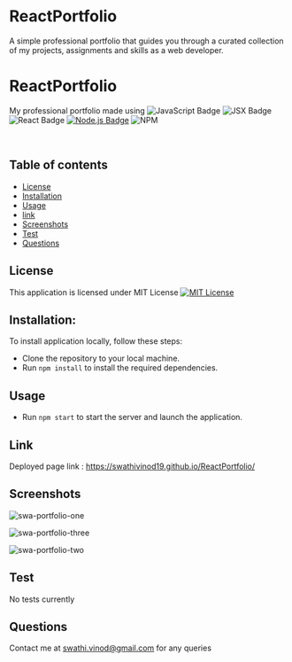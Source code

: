 # ReactPortfolio
A simple professional portfolio that guides you through a curated collection of my projects, assignments and skills as a web developer.

# ReactPortfolio
My professional portfolio made using ![JavaScript Badge](https://img.shields.io/badge/JavaScript-F7DF1E?style=for-the-badge&logo=javascript&logoColor=black)  ![JSX Badge](https://img.shields.io/badge/JSX-61DAFB?style=for-the-badge&logo=react&logoColor=white)  ![React Badge](https://img.shields.io/badge/React-61DAFB?style=for-the-badge&logo=react&logoColor=white) [![Node.js Badge](https://img.shields.io/badge/Node.js-393?logo=nodedotjs&logoColor=fff&style=flat)](https://nodejs.org/en) ![NPM](https://img.shields.io/badge/NPM-%23CB3837.svg?style=for-the-badge&logo=npm&logoColor=white)


<br>



## Table of contents
- [License](#License)
- [Installation](#Installation)
- [Usage](#Usage)
- [link](#Link)
- [Screenshots](#Screenshots)
- [Test](#Test) 
- [Questions](#Questions)

## License 
This application is licensed under MIT License
[![MIT License](https://img.shields.io/badge/License-MIT-blue.svg)](https://opensource.org/licenses/MIT)

## Installation:
To install application locally, follow these steps:

* Clone the repository to your local machine.
* Run `npm install` to install the required dependencies.


## Usage
* Run `npm start` to start the server and launch the application.

## Link

Deployed page link : https://swathivinod19.github.io/ReactPortfolio/

## Screenshots
![swa-portfolio-one](https://github.com/SwathiVinod19/ReactPortfolio/assets/129353324/218415f1-4409-469e-bbe5-fac2a5fcee85)



![swa-portfolio-three](https://github.com/SwathiVinod19/ReactPortfolio/assets/129353324/49cee5db-2e59-4de9-b1f9-77b794bb5c47)


![swa-portfolio-two](https://github.com/SwathiVinod19/ReactPortfolio/assets/129353324/8cad9da8-b341-4bb4-8d38-0461ed29f9c1)


## Test
No tests currently

## Questions
Contact me at [swathi.vinod@gmail.com](swathi.vinod@gmail.com) for any queries



